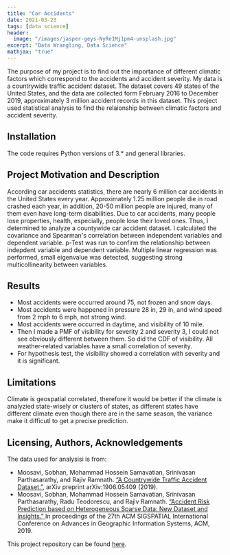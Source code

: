 ```yaml
---
title: "Car Accidents"
date: 2021-03-23
tags: [data science]
header:
  image: "/images/jasper-geys-NyRe1Mj1pm4-unsplash.jpg"
excerpt: "Data Wrangling, Data Science"
mathjax: "true"
---
```


The purpose of my project is to find out the importance of different climatic factors which correspond to the accidents and accident severity. My data is a countrywide traffic accident dataset. The dataset covers 49 states of the United States, and the data are collected form February 2016 to December 2019, approximately 3 million accident records in this dataset. This project used statistical analysis to find the relaionship between climatic factors and accident severity. 

## Installation
The code requires Python versions of 3.* and general libraries.

## Project Motivation and Description
According car accidents statistics, there are nearly 6 million car accidents in the United States every year. Approximately 1.25 million people die in road crashed each year, in addition, 20-50 million people are injured, many of them even have long-term disabilities. Due to car accidents, many people lose properties, health, especially, people lose their loved ones. Thus, I determined to analyze a countywide car accident dataset. I calculated the covariance and Spearman's correlation between independent variables and dependent variable. p-Test was run to confirm the relationship between indepdent variable and dependent variable. Multiple linear regression was performed, small eigenvalue was detected, suggesting strong multicollinearity between variables.  

## Results
* Most accidents were occurred around 75, not frozen and snow days.
* Most accidents were happened in pressure 28 in, 29 in, and wind speed from 2 mph to 6 mph, not strong wind.
* Most accidents were occurred in daytime, and visibility of 10 mile.
* Then I made a PMF of visibility for severity 2 and severity 3, I could not see obviously different between them. So did the CDF of visibility. All weather-related variables have a small correlation of severity. 
* For hypothesis test, the visibility showed a correlation with severity and it is significant.  

## Limitations
Climate is geospatial correlated, therefore it would be better if the climate is analyzied state-wisely or clusters of states, as different states have different climate even though there are in the same season, the variance make it difficutl to get a precise prediction.

## Licensing, Authors, Acknowledgements
The data used for analysisi is from:
* Moosavi, Sobhan, Mohammad Hossein Samavatian, Srinivasan Parthasarathy, and Rajiv Ramnath. [“A Countrywide Traffic Accident Dataset.”](https://arxiv.org/abs/1906.05409), arXiv preprint arXiv:1906.05409 (2019).
* Moosavi, Sobhan, Mohammad Hossein Samavatian, Srinivasan Parthasarathy, Radu Teodorescu, and Rajiv Ramnath. [“Accident Risk Prediction based on Heterogeneous Sparse Data: New Dataset and Insights.” ](https://arxiv.org/abs/1909.09638) In proceedings of the 27th ACM SIGSPATIAL International Conference on Advances in Geographic Information Systems, ACM, 2019.



This project repository can be found [here](https://github.com/Cristinazhang09/Jingru_projects/tree/main/Car%20Accidents).

